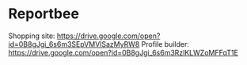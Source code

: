 # Reportbee
Shopping site:  https://drive.google.com/open?id=0B8gJgi_6s6m3SEpVMVlSazMyRW8
Profile builder: https://drive.google.com/open?id=0B8gJgi_6s6m3RzlKLWZoMFFqT1E

